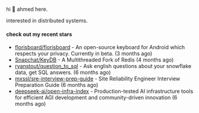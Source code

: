 hi 👋 ahmed here.

interested in distributed systems.

#### check out my recent stars

- [florisboard/florisboard](https://github.com/florisboard/florisboard) - An open-source keyboard for Android which respects your privacy. Currently in beta. (3 months ago)
- [Snapchat/KeyDB](https://github.com/Snapchat/KeyDB) - A Multithreaded Fork of Redis (4 months ago)
- [ryanstout/question_to_sql](https://github.com/ryanstout/question_to_sql) - Ask english questions about your snowflake data, get SQL answers. (6 months ago)
- [mxssl/sre-interview-prep-guide](https://github.com/mxssl/sre-interview-prep-guide) - Site Reliability Engineer Interview Preparation Guide (6 months ago)
- [deepseek-ai/open-infra-index](https://github.com/deepseek-ai/open-infra-index) - Production-tested AI infrastructure tools for efficient AGI development and community-driven innovation (6 months ago)

